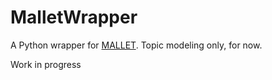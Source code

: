 # MalletWrapper
A Python wrapper for [MALLET](http://mallet.cs.umass.edu/about.php). Topic modeling only, for now.

Work in progress

